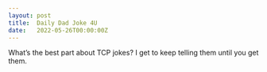 ```yaml
---
layout: post
title:  Daily Dad Joke 4U
date:   2022-05-26T00:00:00Z
---
```

What’s the best part about TCP jokes? I get to keep telling them until you get them.
